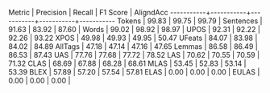 Metric     | Precision |    Recall |  F1 Score | AligndAcc
-----------+-----------+-----------+-----------+-----------
Tokens     |     99.83 |     99.75 |     99.79 |
Sentences  |     91.63 |     83.92 |     87.60 |
Words      |     99.02 |     98.92 |     98.97 |
UPOS       |     92.31 |     92.22 |     92.26 |     93.22
XPOS       |     49.98 |     49.93 |     49.95 |     50.47
UFeats     |     84.07 |     83.98 |     84.02 |     84.89
AllTags    |     47.18 |     47.14 |     47.16 |     47.65
Lemmas     |     86.58 |     86.49 |     86.53 |     87.43
UAS        |     77.76 |     77.68 |     77.72 |     78.52
LAS        |     70.62 |     70.55 |     70.59 |     71.32
CLAS       |     68.69 |     67.88 |     68.28 |     68.61
MLAS       |     53.45 |     52.83 |     53.14 |     53.39
BLEX       |     57.89 |     57.20 |     57.54 |     57.81
ELAS       |      0.00 |      0.00 |      0.00 |
EULAS      |      0.00 |      0.00 |      0.00 |
